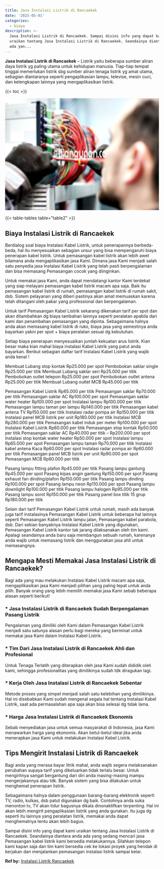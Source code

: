 ```yaml
---
title: Jasa Instalasi Listrik di Rancaekek
date: '2025-05-01'
categories:
  - biaya
description: >-
  Jasa Instalasi Listrik di Rancaekek. Sampai disini info yang dapat kami
  uraikan tentang Jasa Instalasi Listrik di Rancaekek. Seandainya diantara anda
  ada yan...
---
```


**Jasa Instalasi Listrik di Rancaekek** – Listrik yaitu beberapa sumber aliran daya listrik yg paling utama untuk kehidupan manusia. Tiap-tiap tempat tinggal memerlukan listrik sbg sumber aliran tenaga listrik yg amat utama, sebagian diantaranya seperti pengaplikasian lampu, televise, mesin cuci, dan kelengkapan lainnya yang mengaplikasikan listrik.

{{< toc >}}

![Jasa Instalasi Listrik di Rancaekek](/images/instalasi-listrik-murah07.png)

{{< table-tables table="table2" >}}

## Biaya Instalasi Listrik di Rancaekek

Berdialog soal biaya Instalasi Kabel Listrik, untuk penerapannya berbeda-beda, hal itu menyesuaikan sebagian unsur yang bisa mempengaruhi biaya penerapan kabel listrik. Untuk pemasangan kabel listrik akan lebih awet bilamana anda mengaplikasikan jasa Kami. Dimana jasa Kami menjadi salah satu penyedia jasa Instalasi Kabel Listrik yang telah pasti berpengalaman dan bisa memasang Pemasangan cocok yang diinginkan.

Untuk memakai jasa Kami, anda dapat mendatangi kantor Kami terdekat yang siap melayani pemasangan kabel listrik macam apa saja. Baik itu pemasangan kabel listrik di rumah, pemasangan kabel listrik di rumah sakit, dsb. Sistem pelayanan yang diberi pastinya akan amat memuaskan karena telah ditangani oleh pakar yang professional dan berpengalaman.

Untuk tarif Pemasangan Kabel Listrik sekarang dikenakan tarif per spot dan akan ditambahkan dg biaya tambahan lainnya seperti peralatan apabila dari kami dan penambahan pemasangan yang dipinta. Sebagaimana halnya anda akan memasang kabel listrik di ruko, biaya jasa yang semestinya anda bayarkan yakni per spot + biaya peralatan sesuai dg kebutuhan.

Setiap biaya penerapan menyesuaikan jumlah kekuatan arus listrik. Kian besar maka kian mahal biaya instalasi Kabel Listrik yang patut anda bayarkan. Berikut sebagian daftar tarif Instalasi Kabel Listrik yang wajib anda kenal !

Membuat Lubang stop kontak Rp25.000 per spot Pembobokan saklar single Rp25.000 per titik Membuat Lubang saklar seri Rp25.000 per titik Pembobokan outlet telepon Rp25.000 per spot Pembobokan outlet antena Rp25.000 per titik Membuat Lubang outlet MCB Rp45.000 per titik

Pemasangan Kabel Listrik Rp65.000 per titik Pemasangan saklar Rp70.000 per titik Pemasangan saklar AC Rp100.000 per spot Pemasangan saklar water heater Rp100.000 per spot Instalasi lampu Rp100.000 per titik Pemasangan lampu taman per lampu Rp140.000 per titik Pemasangan kabel antena TV Rp150.000 per titik Instalasi radar pompa air Rp150.000 per titik Instalasi panel MCB listrik per unit Rp180.000 per titik Instalasi MCB Rp280.000 per titik Pemasangan kabel induk per meter Rp100.000 per spot Instalasi Kabel Listrik Rp60.000 per titik Pemasangan stop kontak Rp50.000 per titik Pemasangan saklar AC Rp40.000 per titik – Rp200.000 per spot Instalasi stop kontak water heater Rp50.000 per spot Instalasi lampu Rp65.000 per spot Pemasangan lampu taman Rp70.000 per titik Instalasi kabel antena Kaca Rp60.000 per spot Instalasi radar pompa air Rp60.000 per titik Pemasangan panel MCB listrik per unit Rp90.000 per spot Pemasangan MCB Rp60.000 per titik

Pasang lampu fitting plafon Rp45.000 per titik Pasang lampu gantung Rp45.000 per spot Pasang kipas angin gantung Rp150.000 per spot Pasang exhaust fan dinding/plafon Rp150.000 per titik Pasang lampu dinding Rp100.000 per spot Pasang lampu neon Rp110.000 per spot Pasang lampu downlight Rp100.000 per titik Pasang lampu halogen Rp95.000 per titik Pasang lampu sorot Rp150.000 per titik Pasang panel box titik 15 grup Rp180.000 per titik

Selain dari tarif Pemasangan Kabel Listrik untuk rumah, masih ada banyak juga tarif instalasinya Pemasangan Kabel Listrik untuk beberapa hal lainnya seperti Pemasangan Kabel Listrik lampu jalan, Pemasangan kabel parabola, dsb. Dari sekian banyaknya Instalasi Kabel Listrik yang digunakan, Pemasangan Kabel Listrik kantor tak jarang dilaksanakan oleh tim kami. Apalagi seandainya anda baru saja membangun sebuah rumah, karenanya anda wajib untuk memasang listrik dan menggunakan jasa ahli untuk memasangnya.

## Mengapa Mesti Memakai Jasa Instalasi Listrik di Rancaekek?

Bagi ada yang mau melakukan Instalasi Kabel Listrik macam apa saja, mengaplikasikan jasa Kami menjadi pilihan yang paling tepat untuk anda pilih. Banyak orang yang lebih memilih memakai jasa Kami sebab beberapa alasan seperti berikut!

### \* Jasa Instalasi Listrik di Rancaekek Sudah Berpengalaman Pasang Listrik

Pengalaman yang dimiliki oleh Kami dalam Pemasangan Kabel Listrik menjadi satu satunya alasan perlu bagi mereka yang berminat untuk memakai jasa Kami dalam Instalasi Kabel Listrik.

### \* Tim Dari Jasa Instalasi Listrik di Rancaekek Ahli dan Profesional

Untuk Tenaga Terlatih yang diterapkan oleh jasa Kami sudah dididik oleh kami, sehingga profesionalitas yang dimilikinya sudah tdk diragukan lagi.

### \* Kerja Oleh Jasa Instalasi Listrik di Rancaekek Sebentar

Metode proses yang simpel menjadi salah satu kelebihan yang dimilikinya. Hal ini disebabkan Kami sudah mengenal segala hal tentang Instalasi Kabel Listrik, saat ada permasalahan apa saja akan bisa selesai dg tidak lama.

### \* Harga Jasa Instalasi Listrik di Rancaekek Ekonomis

Sebab menyediakan jasa untuk semua masyarakat di Indonesia, jasa Kami menawarkan harga yang ekonomis. Akan betul-betul ideal jika anda menerapkan jasa Kami untuk melakukan Instalasi Kabel Listrik.

## Tips Mengirit Instalasi Listrik di Rancaekek


Bagi anda yang merasa bayar litrik mahal, anda wajib segera melaksanakan perubahan supaya tarif yang dikeluarkan tidak terlalu besar. Untuk mengiritnya sangat bergantung dari diri anda masing-masing mampu mengerjakannya atau tdk. Banyak sistem yang bisa dilakukan untuk menghemat penerapan listrik.

Sebagaimana halnya dalam penggunaan barang-barang elektronik seperti TV, radio, kulkas, dsb patut digunakan dg baik. Contohnya anda suka menonton tv, TV akan tidur bagusnya dikala dinonaktifkan terpenting. Hal ini akan lebih mengirit pengaplikasian listrik yang anda gunakan. Itu juga dg seperti itu lainnya yang peralatan listrik, memakai anda dapat menghematnya tentu akan lebih bagus.

Sampai disini info yang dapat kami uraikan tentang Jasa Instalasi Listrik di Rancaekek. Seandainya diantara anda ada yang sedang mencari jasa Pemasangan kabel listrik kami bersedia melakukannya. Silahkan telepon kami kapan saja dan tim kami bersedia cek ke lokasi proyek yang hendak di kerjakan dan menjalankan pemasangan instalasi listrik sampai kelar.

**Ref by:** [Instalasi Listrik Rancaekek](https://id.wikipedia.org/wiki/Instalasi)
